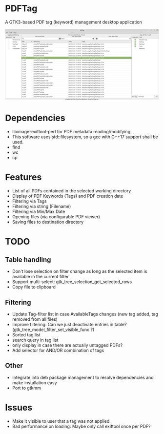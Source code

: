 # PDFTag
A GTK3-based PDF tag (keyword) management desktop application

![](res/Screenshot.png)

# Dependencies
* libimage-exiftool-perl for PDF metadata reading/modifying
* This software uses std::filesystem, so a gcc with C++17 support shall be used.
* find
* wc
* cp

# Features
* List of all PDFs contained in the selected working directory
* Display of PDF Keywords (Tags) and PDF creation date
* Filtering via Tags
* Filtering via string (Filename)
* Filtering via Min/Max Date
* Opening files (via configurable PDF viewer)
* Saving files to destination directory

# TODO
## Table handling
* Don't lose selection on filter change as long as the selected item is available in the current filter
* Support multi-select: gtk_tree_selection_get_selected_rows
* Copy file to clipboard

## Filtering
* Update Tag-filter list in case AvailableTags changes (new tag added, tag removed from all files)
* Improve filtering: Can we just deactivate entries in table? (gtk_tree_model_filter_set_visible_func ?)
* Sorted tag list
* search query in tag list
* only display <untagged> in case there are actually untagged PDFs?
* Add selector for AND/OR combination of tags

## Other
* Integrate into deb package management to resolve dependencies and make installation easy
* Port to gtkmm


# Issues
* Make it visible to user that a tag was not applied
* Bad performance on loading: Maybe only call exiftool once per PDF?
